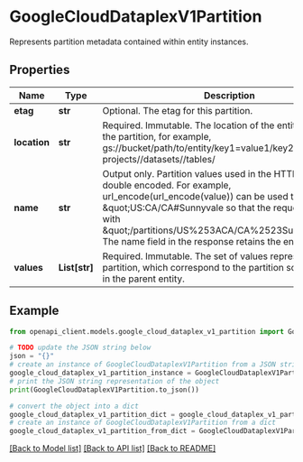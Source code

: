 # GoogleCloudDataplexV1Partition

Represents partition metadata contained within entity instances.

## Properties

Name | Type | Description | Notes
------------ | ------------- | ------------- | -------------
**etag** | **str** | Optional. The etag for this partition. | [optional] 
**location** | **str** | Required. Immutable. The location of the entity data within the partition, for example, gs://bucket/path/to/entity/key1&#x3D;value1/key2&#x3D;value2. Or projects//datasets//tables/ | [optional] 
**name** | **str** | Output only. Partition values used in the HTTP URL must be double encoded. For example, url_encode(url_encode(value)) can be used to encode \&quot;US:CA/CA#Sunnyvale so that the request URL ends with \&quot;/partitions/US%253ACA/CA%2523Sunnyvale\&quot;. The name field in the response retains the encoded format. | [optional] [readonly] 
**values** | **List[str]** | Required. Immutable. The set of values representing the partition, which correspond to the partition schema defined in the parent entity. | [optional] 

## Example

```python
from openapi_client.models.google_cloud_dataplex_v1_partition import GoogleCloudDataplexV1Partition

# TODO update the JSON string below
json = "{}"
# create an instance of GoogleCloudDataplexV1Partition from a JSON string
google_cloud_dataplex_v1_partition_instance = GoogleCloudDataplexV1Partition.from_json(json)
# print the JSON string representation of the object
print(GoogleCloudDataplexV1Partition.to_json())

# convert the object into a dict
google_cloud_dataplex_v1_partition_dict = google_cloud_dataplex_v1_partition_instance.to_dict()
# create an instance of GoogleCloudDataplexV1Partition from a dict
google_cloud_dataplex_v1_partition_from_dict = GoogleCloudDataplexV1Partition.from_dict(google_cloud_dataplex_v1_partition_dict)
```
[[Back to Model list]](../README.md#documentation-for-models) [[Back to API list]](../README.md#documentation-for-api-endpoints) [[Back to README]](../README.md)


